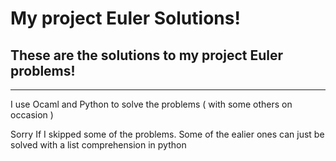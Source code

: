 # My project Euler Solutions!

## These are the solutions to my project Euler problems!
---

I use Ocaml and Python to solve the problems ( with some others on occasion )

Sorry If I skipped some of the problems. Some of the ealier ones can just be solved with a list comprehension in python

